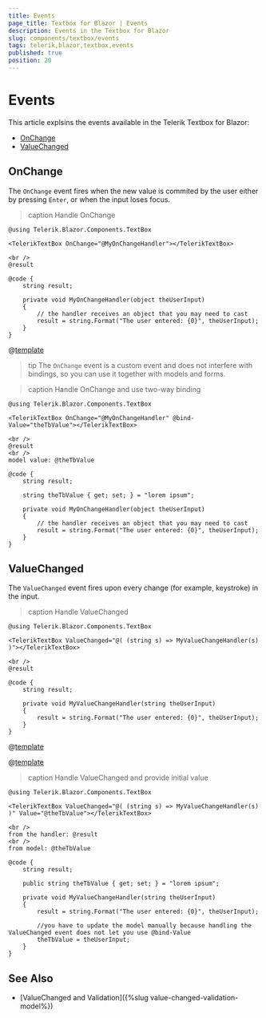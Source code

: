 ```yaml
---
title: Events
page_title: Textbox for Blazor | Events
description: Events in the Textbox for Blazor
slug: components/textbox/events
tags: telerik,blazor,textbox,events
published: true
position: 20
---
```


# Events

This article explsins the events available in the Telerik Textbox for Blazor:

* [OnChange](#onchange)
* [ValueChanged](#valuechanged)

## OnChange

The `OnChange` event fires when the new value is commited by the user either by pressing `Enter`, or when the input loses focus.

>caption Handle OnChange

````CSHTML
@using Telerik.Blazor.Components.TextBox

<TelerikTextBox OnChange="@MyOnChangeHandler"></TelerikTextBox>

<br />
@result

@code {
    string result;

    private void MyOnChangeHandler(object theUserInput)
    {
        // the handler receives an object that you may need to cast
        result = string.Format("The user entered: {0}", theUserInput);
    }
}
````

@[template](/_contentTemplates/common/general-info.md#event-callback-can-be-async)

>tip The `OnChange` event is a custom event and does not interfere with bindings, so you can use it together with models and forms.

>caption Handle OnChange and use two-way binding

````CSHTML
@using Telerik.Blazor.Components.TextBox

<TelerikTextBox OnChange="@MyOnChangeHandler" @bind-Value="theTbValue"></TelerikTextBox>

<br />
@result
<br />
model value: @theTbValue

@code {
    string result;

    string theTbValue { get; set; } = "lorem ipsum";

    private void MyOnChangeHandler(object theUserInput)
    {
        // the handler receives an object that you may need to cast
        result = string.Format("The user entered: {0}", theUserInput);
    }
}
````

## ValueChanged

The `ValueChanged` event fires upon every change (for example, keystroke) in the input.

>caption Handle ValueChanged

````CSHTML
@using Telerik.Blazor.Components.TextBox

<TelerikTextBox ValueChanged="@( (string s) => MyValueChangeHandler(s) )"></TelerikTextBox>

<br />
@result

@code {
    string result;

    private void MyValueChangeHandler(string theUserInput)
    {
        result = string.Format("The user entered: {0}", theUserInput);
    }
}
````

@[template](/_contentTemplates/common/general-info.md#event-callback-can-be-async)

@[template](/_contentTemplates/common/issues-and-warnings.md#valuechanged-lambda-required)

>caption Handle ValueChanged and provide initial value

````CSHTML
@using Telerik.Blazor.Components.TextBox

<TelerikTextBox ValueChanged="@( (string s) => MyValueChangeHandler(s) )" Value="@theTbValue"></TelerikTextBox>

<br />
from the handler: @result
<br />
from model: @theTbValue

@code {
    string result;

    public string theTbValue { get; set; } = "lorem ipsum";

    private void MyValueChangeHandler(string theUserInput)
    {
        result = string.Format("The user entered: {0}", theUserInput);

        //you have to update the model manually because handling the ValueChanged event does not let you use @bind-Value
        theTbValue = theUserInput;
    }
}
````

## See Also

* [ValueChanged and Validation]({%slug value-changed-validation-model%})
